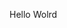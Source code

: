 Hello Wolrd


























































































































































































































































































































































































































































































































































































































































































































































































































































































































































































































































































































































































































































































































































































































































































































































































































































































































































































































































































































